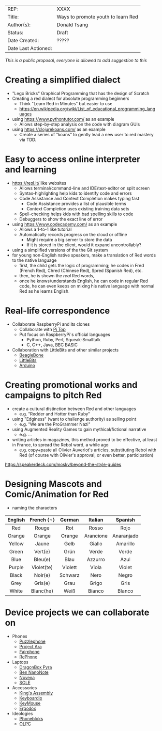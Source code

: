 <table>
  <tr>
    <td>REP:</td>
    <td>XXXX</td>
  </tr>
  <tr>
    <td>Title:</td>
    <td>Ways to promote youth to learn Red</td>
  </tr>
  <tr>
    <td>Author(s):</td>
    <td>Donald Tsang</td>
  </tr>
  <tr>
    <td>Status:</td>
    <td>Draft</td>
  </tr>
  <tr>
    <td>Date Created:</td>
    <td>?????</td>
  </tr>
  <tr>
    <td>Date Last Actioned:</td>
    <td></td>
  </tr>
</table>

_This is a public proposal, everyone is allowed to add suggestion to this_

# Creating a simplified dialect
* "Lego Bricks" Graphical Programming that has the design of Scratch
* Creating a red dialect for absolute programming beginners
    * Think "Learn Red in Minutes" but easier to use
    * https://en.wikipedia.org/wiki/List_of_educational_programming_languages
* using https://www.pythontutor.com/ as an example
    * Allows step-by-step analysis on the code with diagram GUIs
* using https://clojurekoans.com/ as an example
    * Create a series of "koans" to gently lead a new user to red mastery via TDD.

# Easy to access online interpreter and learning
* https://repl.it/ like websites
    * Allows terminal/command-line and IDE/text-editor on split screen
    * Syntax-highlighting help kids to identify code and errors
    * Code Assistance and Context Completion makes typing fast
        * Code Assistance provides a list of plausible terms
        * Context Completion uses existing training data sets
    * Spell-checking helps kids with bad spelling skills to code
    * Debuggers to show the exact line of error
* using https://www.codecademy.com/ as an example
    * Allows a 1-to-1 like tutorial
    * Automatically records progress on the cloud or offline
        * Might require a big server to store the data
        * If it is stored in the client, would it expand uncontrollably?
* using a simplified versions of the the Git system
* for young non-English native speakers, make a translation of Red words to the native language
    * first, the child gets the logic of programming; he codes in Fred (French Red), Chred (Chinese Red), Spred (Spanish Red), etc.
    * then, he is shown the *real* Red words,
    * once he knows/understands English, he can code in regular Red code, he can even keeps on mixing his native language with normal Red as he learns English.


# Real-life correspondence
* Collaborate RaspberryPi and its clones
    * Collaborate with [Pi Top](https://www.pi-top.com/)
    * Put focus on RaspberryPi's official languages
        * Python, Ruby, Perl, Squeak-Smalltalk
        * C, C++, Java, BBC BASIC
* Collaboration with LittleBits and other similar projects
    * [BeagleBone](http://beagleboard.org/)
    * [LittleBits](https://littlebits.cc/)
    * [Arduino](https://www.arduino.cc/)

# Creating promotional works and campaigns to pitch Red
* create a cultural distinction between Red and other languages
    * e.g. "Redder and Hotter than Ruby"
* using "Edginess" (want to challenge authority) as selling point
    * e.g. "We are the ProGrammer Nazi"
* using Augmented Reality Games to gain mythical/fictional narrative
    * e.g. ...
* writing articles in magazines, this method proved to be effective, at least in France, to spread the Rebol word, a while ago
    * e.g. copy+paste all Olivier Auverlot's articles, substituting Rebol with Red (of course with Olivier's approval, or even better, participation)


https://speakerdeck.com/mosky/beyond-the-style-guides

# Designing Mascots and Comic/Animation for Red
* naming the characters

|English|French (♀)|German |Italian  |Spanish   |
|:-----:|:--------:|:-----:|:-------:|:--------:|
|Red    |Rouge     |Rot    |Rosso    |Rojo      |
|Orange |Orange    |Orange |Arancione|Anaranjado|
|Yellow |Jaune     |Gelb   |Giallo   |Amarillo  |
|Green  |Vert(e)   |Grün   |Verde    |Verde     |
|Blue   |Bleu(e)   |Blau   |Azzurro  |Azul      |
|Purple |Violet(te)|Violett|Viola    |Violet    |
|Black  |Noir(e)   |Schwarz|Nero     |Negro     |
|Grey   |Gris(e)   |Grau   |Grigo    |Gris      |
|White  |Blanc(he) |Weiß   |Bianco   |Blanco    |

# Device projects we can collaborate on
* Phones
    * [Puzzlephone](https://www.puzzlephone.com/)
    * [Project Ara](https://www.projectara.com/)
    * [Fairphone](https://www.fairphone.com/)
    * [RePhone](https://www.seeed.cc/rephone/)
* Laptops
    * [DragonBox Pyra](https://boards.openpandora.org/pyramain/main/)
    * [Ben NanoNote](https://en.qi-hardware.com/wiki/Ben_NanoNote)
    * [Novena](https://www.kosagi.com/w/index.php?title=Novena_Main_Page)
    * [SOLE](https://solenotebook.com/)
* Accessories
    * [King's Assembly](http://solidartlabs.com/)
    * [Keyboardio](https://shop.keyboard.io/)
    * [KeyMouse](http://www.keymouse.com/)
    * [Ergodox](https://ergodox.org/)
* Ideologies
    * [Phonebloks](http://phonebloks.com/)
    * [OLPC](https://one.laptop.org/)